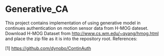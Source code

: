 # Generative_CA
This project contains implementation of using generative model in continues authentication on motion sensor data from H-MOG dateset.
Download H-MOG Dataset from http://www.cs.wm.edu/~qyang/hmog.html and place the zip file as it is into the repository root.
References:

[1] https://github.com/dynobo/ContinAuth
